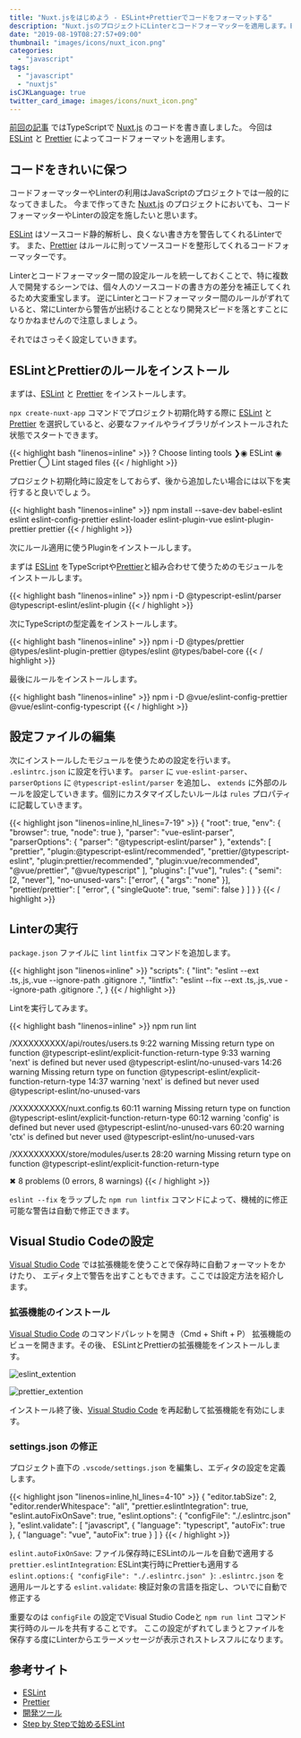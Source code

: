 ```yaml
---
title: "Nuxt.jsをはじめよう - ESLint+Prettierでコードをフォーマットする"
description: "Nuxt.jsのプロジェクトにLinterとコードフォーマッターを適用します。ESLintとPrettierのルールの設定方法とTypeScriptを使った際の設定方法を紹介します。"
date: "2019-08-19T08:27:57+09:00"
thumbnail: "images/icons/nuxt_icon.png"
categories:
  - "javascript"
tags:
  - "javascript"
  - "nuxtjs"
isCJKLanguage: true
twitter_card_image: images/icons/nuxt_icon.png"
---
```


[前回の記事](/post/javascript/write-nuxt-with-typescript/) ではTypeScriptで [Nuxt.js](https://ja.nuxtjs.org/) のコードを書き直しました。
今回は [ESLint](https://eslint.org/) と [Prettier](https://prettier.io/) によってコードフォーマットを適用します。

<!--adsense-->

## コードをきれいに保つ

コードフォーマッターやLinterの利用はJavaScriptのプロジェクトでは一般的になってきました。
今まで作ってきた [Nuxt.js](https://ja.nuxtjs.org/) のプロジェクトにおいても、コードフォーマッターやLinterの設定を施したいと思います。

[ESLint](https://eslint.org/) はソースコード静的解析し、良くない書き方を警告してくれるLinterです。
また、[Prettier](https://prettier.io/) はルールに則ってソースコードを整形してくれるコードフォーマッターです。

Linterとコードフォーマッター間の設定ルールを統一しておくことで、特に複数人で開発するシーンでは、個々人のソースコードの書き方の差分を補正してくれるため大変重宝します。
逆にLinterとコードフォーマッター間のルールがずれていると、常にLinterから警告が出続けることとなり開発スピードを落とすことになりかねませんので注意しましょう。

それではさっそく設定していきます。

## ESLintとPrettierのルールをインストール

まずは、[ESLint](https://eslint.org/) と [Prettier](https://prettier.io/) をインストールします。

`npx create-nuxt-app` コマンドでプロジェクト初期化時する際に [ESLint](https://eslint.org/) と [Prettier](https://prettier.io/) を選択していると、必要なファイルやライブラリがインストールされた状態でスタートできます。

{{< highlight bash "linenos=inline" >}}
? Choose linting tools
❯◉ ESLint
 ◉ Prettier
 ◯ Lint staged files
{{< / highlight >}}

プロジェクト初期化時に設定をしておらず、後から追加したい場合には以下を実行すると良いでしょう。

{{< highlight bash "linenos=inline" >}}
npm install --save-dev babel-eslint eslint eslint-config-prettier eslint-loader eslint-plugin-vue eslint-plugin-prettier prettier
{{< / highlight >}}

次にルール適用に使うPluginをインストールします。


まずは [ESLint](https://eslint.org/) をTypeScriptや[Prettier](https://prettier.io/)と組み合わせて使うためのモジュールをインストールします。

{{< highlight bash "linenos=inline" >}}
npm i -D @typescript-eslint/parser @typescript-eslint/eslint-plugin
{{< / highlight >}}

次にTypeScriptの型定義をインストールします。

{{< highlight bash "linenos=inline" >}}
npm i -D @types/prettier @types/eslint-plugin-prettier @types/eslint @types/babel-core
{{< / highlight >}}

最後にルールをインストールします。

{{< highlight bash "linenos=inline" >}}
npm i -D @vue/eslint-config-prettier @vue/eslint-config-typescript
{{< / highlight >}}

<!--adsense-->

## 設定ファイルの編集

次にインストールしたモジュールを使うための設定を行います。 `.eslintrc.json` に設定を行います。
`parser` に `vue-eslint-parser`、 `parserOptions` に `@typescript-eslint/parser` を追加し、 `extends` に外部のルールを設定していきます。個別にカスタマイズしたいルールは `rules` プロパティに記載していきます。

{{< highlight json "linenos=inline,hl_lines=7-19" >}}
{
  "root": true,
  "env": {
    "browser": true,
    "node": true
  },
  "parser": "vue-eslint-parser",
  "parserOptions": {
    "parser": "@typescript-eslint/parser"
  },
  "extends": [
    "prettier",
    "plugin:@typescript-eslint/recommended",
    "prettier/@typescript-eslint",
    "plugin:prettier/recommended",
    "plugin:vue/recommended",
    "@vue/prettier",
    "@vue/typescript"
  ],
  "plugins": ["vue"],
  "rules": {
    "semi": [2, "never"],
    "no-unused-vars": ["error", { "args": "none" }],
    "prettier/prettier": [
      "error",
      {
        "singleQuote": true,
        "semi": false
      }
    ]
  }
}
{{< / highlight >}}

## Linterの実行

`package.json` ファイルに `lint` `lintfix` コマンドを追加します。

{{< highlight json "linenos=inline" >}}
  "scripts": {
    "lint": "eslint --ext .ts,.js,.vue --ignore-path .gitignore .",
    "lintfix": "eslint --fix --ext .ts,.js,.vue --ignore-path .gitignore .",
  }
{{< / highlight >}}

Lintを実行してみます。

{{< highlight bash "linenos=inline" >}}
npm run lint

/XXXXXXXXXX/api/routes/users.ts
   9:22  warning  Missing return type on function   @typescript-eslint/explicit-function-return-type
   9:33  warning  'next' is defined but never used  @typescript-eslint/no-unused-vars
  14:26  warning  Missing return type on function   @typescript-eslint/explicit-function-return-type
  14:37  warning  'next' is defined but never used  @typescript-eslint/no-unused-vars

/XXXXXXXXXX/nuxt.config.ts
  60:11  warning  Missing return type on function     @typescript-eslint/explicit-function-return-type
  60:12  warning  'config' is defined but never used  @typescript-eslint/no-unused-vars
  60:20  warning  'ctx' is defined but never used     @typescript-eslint/no-unused-vars

/XXXXXXXXXX/store/modules/user.ts
  28:20  warning  Missing return type on function  @typescript-eslint/explicit-function-return-type

✖ 8 problems (0 errors, 8 warnings)
{{< / highlight >}}

`eslint --fix` をラップした `npm run lintfix` コマンドによって、機械的に修正可能な警告は自動で修正できます。

<!--adsense-->

## Visual Studio Codeの設定

[Visual Studio Code](https://azure.microsoft.com/ja-jp/products/visual-studio-code/) では拡張機能を使うことで保存時に自動フォーマットをかけたり、
エディタ上で警告を出すこともできます。ここでは設定方法を紹介します。

### 拡張機能のインストール

[Visual Studio Code](https://azure.microsoft.com/ja-jp/products/visual-studio-code/) のコマンドパレットを開き（Cmd + Shift + P）
拡張機能のビューを開きます。その後、 ESLintとPrettierの拡張機能をインストールします。

![eslint_extention](/images/20190819/eslint_extention.png)

![prettier_extention](/images/20190819/prettier_extention.png)

インストール終了後、[Visual Studio Code](https://azure.microsoft.com/ja-jp/products/visual-studio-code/) を再起動して拡張機能を有効にします。

### settings.json の修正

プロジェクト直下の `.vscode/settings.json` を編集し、エディタの設定を定義します。

{{< highlight json "linenos=inline,hl_lines=4-10" >}}
{
  "editor.tabSize": 2,
  "editor.renderWhitespace": "all",
  "prettier.eslintIntegration": true,
  "eslint.autoFixOnSave": true,
  "eslint.options": { "configFile": "./.eslintrc.json" },
  "eslint.validate": [
    "javascript",
    { "language": "typescript", "autoFix": true },
    { "language": "vue", "autoFix": true }
  ]
}
{{< / highlight >}}

`eslint.autoFixOnSave`: ファイル保存時にESLintのルールを自動で適用する
`prettier.eslintIntegration`: ESLint実行時にPrettierも適用する
`eslint.options:{ "configFile": "./.eslintrc.json" }`: `.eslintrc.json` を適用ルールとする
`eslint.validate`: 検証対象の言語を指定し、ついでに自動で修正する

重要なのは `configFile` の設定でVisual Studio Codeと `npm run lint` コマンド実行時のルールを共有することです。
ここの設定がずれてしまうとファイルを保存する度にLinterからエラーメッセージが表示されストレスフルになります。

## 参考サイト

* [ESLint](https://eslint.org/)
* [Prettier](https://prettier.io/)
* [開発ツール](https://ja.nuxtjs.org/guide/development-tools/)
* [Step by Stepで始めるESLint](https://qiita.com/howdy39/items/6e2c75861bc5a14b2acf)
